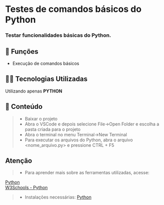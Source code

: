 <h1>Testes de comandos básicos do Python</h1>

<h3>Testar funcionalidades básicas do Python.</h3>

## 🔧 Funções

- Execução de comandos básicos

## 👨‍💻 Tecnologias Utilizadas

Utilizando apenas **PYTHON**

## 📜 Conteúdo

> - Baixar o projeto
> - Abra o VSCode e depois selecione File->Open Folder e escolha a pasta criada para o projeto
> - Abra o terminal no menu Terminal->New Terminal
> - Para executar os arquivos do Python, abra o arquivo <nome_arquivo.py> e pressione CTRL + F5

## Atenção ##

> - Para aprender mais sobre as ferramentas utilizadas, acesse:

<a href = "https://docs.python.org/3/">Python</a></br>
<a href = "https://www.w3schools.com/python/">W3Schools - Python</a></br>

> - Instalações necessárias:
<a href = "https://www.python.org/downloads/">Python</a>